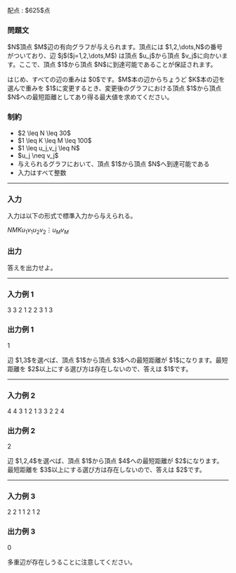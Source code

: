 
<div>

<span>

<span>

<p>
配点 : $625$点
</p>

<div>

<section>

### **問題文**

<p>
$N$頂点 $M$辺の有向グラフが与えられます。頂点には $1,2,\dots,N$の番号がついており、辺 $j$($j=1,2,\dots,M$) は頂点 $u_j$から頂点 $v_j$に向かいます。ここで、頂点 $1$から頂点 $N$に到達可能であることが保証されます。
</p>

<p>
はじめ、すべての辺の重みは $0$です。$M$本の辺からちょうど $K$本の辺を選んで重みを $1$に変更するとき、変更後のグラフにおける頂点 $1$から頂点 $N$への最短距離としてあり得る最大値を求めてください。
</p>

</section>

</div>

<div>

<section>

### **制約**

<ul>

<li>
$2 \leq N \leq 30$
</li>

<li>
$1 \leq K \leq M \leq 100$
</li>

<li>
$1 \leq u_j,v_j \leq N$
</li>

<li>
$u_j \neq v_j$
</li>

<li>
与えられるグラフにおいて、頂点 $1$から頂点 $N$へ到達可能である
</li>

<li>
入力はすべて整数
</li>

</ul>

</section>

</div>

---

<div>

<div>

<section>

### **入力**

<p>
入力は以下の形式で標準入力から与えられる。
</p>

<div>

$N$$M$$K$$u_1$$v_1$$u_2$$v_2$$\vdots$$u_M$$v_M$
</div>

</section>

</div>

<div>

<section>

### **出力**

<p>
答えを出力せよ。
</p>

</section>

</div>

</div>

---

<div>

<section>

### **入力例 1**

<div>

3 3 2
1 2
2 3
1 3

</div>

</section>

</div>

<div>

<section>

### **出力例 1**

<div>

1

</div>

<p>
辺 $1,3$を選べば、頂点 $1$から頂点 $3$への最短距離が $1$になります。最短距離を $2$以上にする選び方は存在しないので、答えは $1$です。
</p>

</section>

</div>

---

<div>

<section>

### **入力例 2**

<div>

4 4 3
1 2
1 3
3 2
2 4

</div>

</section>

</div>

<div>

<section>

### **出力例 2**

<div>

2

</div>

<p>
辺 $1,2,4$を選べば、頂点 $1$から頂点 $4$への最短距離が $2$になります。最短距離を $3$以上にする選び方は存在しないので、答えは $2$です。
</p>

</section>

</div>

---

<div>

<section>

### **入力例 3**

<div>

2 2 1
1 2
1 2

</div>

</section>

</div>

<div>

<section>

### **出力例 3**

<div>

0

</div>

<p>
多重辺が存在しうることに注意してください。
</p>

</section>

</div>

</span>

</span>

</div>
